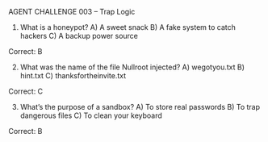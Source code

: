 AGENT CHALLENGE 003 – Trap Logic

1. What is a honeypot?
A) A sweet snack
B) A fake system to catch hackers
C) A backup power source

Correct: B

2. What was the name of the file Nullroot injected?
A) wegotyou.txt
B) hint.txt
C) thanksfortheinvite.txt

Correct: C

3. What’s the purpose of a sandbox?
A) To store real passwords
B) To trap dangerous files
C) To clean your keyboard

Correct: B
